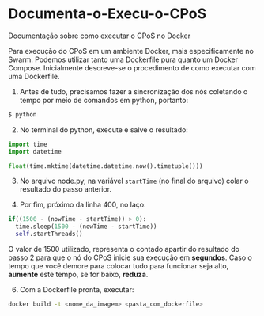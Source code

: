 # Documenta-o-Execu-o-CPoS
Documentação sobre como executar o CPoS no Docker

Para execução do CPoS em um ambiente Docker, mais especificamente no Swarm. Podemos utilizar tanto uma Dockerfile pura quanto um Docker Compose.
Inicialmente descreve-se o procedimento de como executar com uma Dockerfile.

1. Antes de tudo, precisamos fazer a sincronização dos nós coletando o tempo por meio de comandos em python, portanto:
```bash
$ python
```
2. No terminal do python, execute e salve o resultado:

```python
import time
import datetime

float(time.mktime(datetime.datetime.now().timetuple()))
```

3. No arquivo node.py, na variável ```startTime``` (no final do arquivo) colar o resultado do passo anterior.

4. Por fim, próximo da linha 400, no laço:

```python  
if((1500 - (nowTime - startTime)) > 0):
  time.sleep(1500 - (nowTime - startTime))
  self.startThreads()
```
O valor de 1500 utilizado, representa o contado apartir do resultado do passo 2 para que o nó do CPoS inicie sua execução em **segundos**. Caso o tempo que você demore para colocar tudo para funcionar seja alto, **aumente** este tempo, se for baixo, **reduza**.

6. Com a Dockerfile pronta, executar:

```bash
docker build -t <nome_da_imagem> <pasta_com_dockerfile>
```


